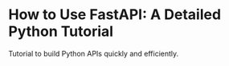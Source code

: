 # How to Use FastAPI: A Detailed Python Tutorial

Tutorial to build Python APIs quickly and efficiently.
